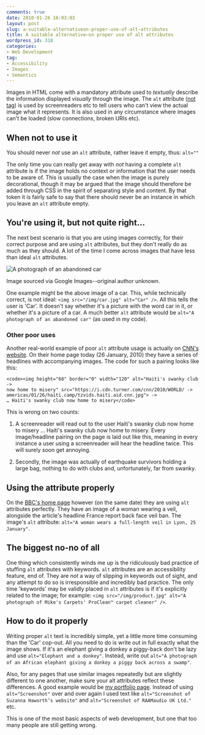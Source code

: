 ```yaml
---
comments: true
date: 2010-01-26 16:03:03
layout: post
slug: a-suitable-alternativeon-proper-use-of-alt-attributes
title: A suitable alternative—on proper use of alt attributes
wordpress_id: 318
categories:
- Web Development
tag:
- Accessibility
- Images
- Semantics
---
```


Images in HTML come with a mandatory attribute used to _textually_ describe the information displayed _visually_ through the image. The `alt` attribute ([not tag](https://csswizardry.com/eta)) is used by screenreaders etc to tell users who can't view the actual image what it represents. It is also used in any circumstance where images can't be loaded (slow connections, broken URIs etc).







## When not to use it




You should never _not_ use an `alt` attribute, rather leave it empty, thus: `alt=""`




The only time you can really get away with _not_ having a complete `alt` attribute is if the image holds no context or information that the user needs to be aware of. This is usually the case when the image is purely decorational, though it may be argued that the image should therefore be added through CSS in the spirit of separating style and content. By that token it is fairly safe to say that there should never be an instance in which you leave an `alt` attribute empty.





## You're using it, but not quite right...




The next best scenario is that you are using images correctly, for their correct purpose and are using `alt` attributes, but they don't really do as much as they should. A lot of the time I come across images that have less than ideal `alt` attributes.




![A photograph of an abandoned car](https://csswizardry.com/wp-content/uploads/2010/01/car.jpg)




Image sourced via Google Images--original author unknown.




One example might be the above image of a car. This, while technically correct, is not ideal: `<img src="/img/car.jpg" alt="Car" />`. All this tells the user is 'Car'. It doesn't say whether it's a picture with the word car in it, or whether it's a picture of a car. A much better `alt` attribute would be `alt="A photograph of an abandoned car"` (as used in my code).




### Other poor uses




Another real-world example of poor `alt` attribute usage is actually on [CNN's website](https://www.cnn.com/). On their home page today (26 January, 2010) they have a series of headlines with accompanying images. The code for such a pairing looks like this:




    <code><img height="68" border="0" width="120" alt="Haiti's swanky club ->
    now home to misery" src="https://i.cdn.turner.com/cnn/2010/WORLD/ ->
    americas/01/26/haiti.camp/tzvids.haiti.aid.cnn.jpg"> ->
    … Haiti's swanky club now home to misery</code>




This is wrong on two counts:






  1. A screenreader will read out to the user Haiti's swanky club now home to misery … Haiti's swanky club now home to misery. Every image/headline pairing on the page is laid out like this, meaning in every instance a user using a screenreader will hear the headline twice. This will surely soon get annoying.


  2. Secondly, the image was actually of earthquake survivors holding a large bag, nothing to do with clubs and, unfortunately, far from swanky.




## Using the attribute properly




On the [BBC's home page](https://www.bbc.co.uk/) however (on the same date) they are using `alt` attributes perfectly. They have an image of a woman wearing a veil, alongside the article's headline France report back face veil ban. The image's `alt` attribute: `alt="A woman wears a full-length veil in Lyon, 25 January"`.





## The biggest no-no of all




One thing which consistently winds me up is the ridiculously bad practice of stuffing `alt` attributes with keywords. `alt` attributes are an accessibility feature, end of. They are _not_ a way of slipping in keywords out of sight, and any attempt to do so is irresponsible and incredibly bad practice. The only time 'keywords' may be validly placed in `alt` attributes is if it's explicitly related to the image; for example: `<img src="/img/product.jpg" alt="A photograph of Mike's Carpets' ProClean™ carpet cleaner" />`.





## How to do it properly




Writing proper `alt` text is incredibly simple, yet a little more time consuming than the 'Car' cop-out. All you need to do is write out in full exactly what the image shows. If it's an elephant giving a donkey a piggy-back don't be lazy and use `alt="Elephant and a donkey"`. Instead, write out `alt="A photograph of an African elephant giving a donkey a piggy back across a swamp"`.




Also, for any pages that use similar images repeatedly but are slightly different to one another, make sure your alt attributes reflect these differences. A good example would be [my portfolio page](https://csswizardry.com/portfolio/). Instead of using `alt="Screenshot"` over and over again I used text like `alt="Screenshot of Suzanna Haworth’s website"` and `alt="Screenshot of RAAMaudio UK Ltd."` etc.





This is one of the most basic aspects of web development, but one that too many people are still getting wrong.
